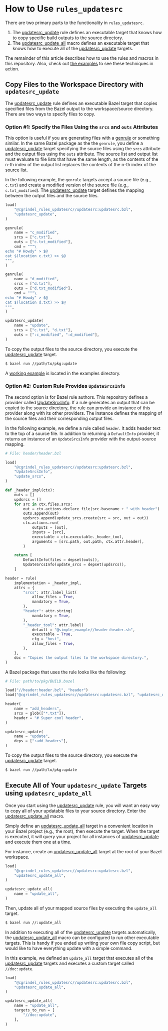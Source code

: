 # How to Use `rules_updatesrc`

There are two primary parts to the functionality in `rules_updatesrc`.
1. The [updatesrc_update](/doc/rules_and_macros_overview.md#updatesrc_update) rule defines an
   executable target that knows how to copy specific build outputs to the source directory. 
2. The [updatesrc_update_all](/doc/rules_and_macros_overview.md#updatesrc_update_all) macro defines
   an executable target that knows how to execute all of the
   [updatesrc_update](/doc/rules_and_macros_overview.md#updatesrc_update) targets.

The remainder of this article describes how to use the rules and macros in this repository. Also,
check out [the examples](/examples) to see these techniques in action.

## Copy Files to the Workspace Directory with `updatesrc_update`

The [updatesrc_update](/doc/rules_and_macros_overview.md#updatesrc_update) rule defines an
executable Bazel target that copies specified files from the Bazel output to the workspace/source
directory. There are two ways to specify files to copy. 

### Option #1: Specify the Files Using the `srcs` and `outs` Attributes

This option is useful if you are generating files with a
[genrule](https://docs.bazel.build/versions/main/be/general.html#genrule) or something similar. In
the same Bazel package as the the `genrule`, you define a
[updatesrc_update](/doc/rules_and_macros_overview.md#updatesrc_update) target specifying the source
files using the `srcs` attribute and the output files using the `outs` attribute.  The source list
and output list must evaluate to file lists that have the same length, as the contents of the n-th
index of the output list replaces the contents of the n-th index of the source list.

In the following example, the `genrule` targets accept a source file (e.g., `c.txt`) and create a
modified version of the source file (e.g., `c.txt_modified`). The
[updatesrc_update](/doc/rules_and_macros_overview.md#updatesrc_update) target defines the mapping
between the output files and the source files.

```python
load(
    "@cgrindel_rules_updatesrc//updatesrc:updatesrc.bzl",
    "updatesrc_update",
)

genrule(
    name = "c_modified",
    srcs = ["c.txt"],
    outs = ["c.txt_modified"],
    cmd = """\
echo "# Howdy" > $@
cat $(location c.txt) >> $@
""",
)

genrule(
    name = "d_modified",
    srcs = ["d.txt"],
    outs = ["d.txt_modified"],
    cmd = """\
echo "# Howdy" > $@
cat $(location d.txt) >> $@
""",
)

updatesrc_update(
    name = "update",
    srcs = ["c.txt", "d.txt"],
    outs = [":c_modified", ":d_modified"],
)
```

To copy the output files to the source directory, you execute the
[updatesrc_update](/doc/rules_and_macros_overview.md#updatesrc_update) target.

```sh
$ bazel run //path/to/pkg:update
```

A [working example](/examples/simple/srcs/Bar/BUILD.bazel) is located in the examples directory.

### Option #2: Custom Rule Provides `UpdateSrcsInfo`

The second option is for Bazel rule authors. This repository defines a provider called
[UpdateSrcsInfo](/doc/providers_overview.md#UpdateSrcsInfo). If a rule generates an output that can
be copied to the source directory, the rule can provide an instance of this provider along with its
other providers. The instance defines the mapping of the source files and their corresponding output
files.

In the following example, we define a rule called `header`. It adds header text to the top of a
source file. In addition to returning a `DefaultInfo` provider, it returns an instance of an
`UpdateSrcsInfo` provider with the output-source mapping.

```python
# File: header/header.bzl

load(
    "@cgrindel_rules_updatesrc//updatesrc:updatesrc.bzl",
    "UpdateSrcsInfo",
    "update_srcs",
)

def _header_impl(ctx):
    outs = []
    updsrcs = []
    for src in ctx.files.srcs:
        out = ctx.actions.declare_file(src.basename + "_with_header")
        outs.append(out)
        updsrcs.append(update_srcs.create(src = src, out = out))
        ctx.actions.run(
            outputs = [out],
            inputs = [src],
            executable = ctx.executable._header_tool,
            arguments = [src.path, out.path, ctx.attr.header],
        )

    return [
        DefaultInfo(files = depset(outs)),
        UpdateSrcsInfo(update_srcs = depset(updsrcs)),
    ]

header = rule(
    implementation = _header_impl,
    attrs = {
        "srcs": attr.label_list(
            allow_files = True,
            mandatory = True,
        ),
        "header": attr.string(
            mandatory = True,
        ),
        "_header_tool": attr.label(
            default = "@simple_example//header:header.sh",
            executable = True,
            cfg = "host",
            allow_files = True,
        ),
    },
    doc = "Copies the output files to the workspace directory.",
)
```

A Bazel package that uses the rule looks like the following:

```python
# File: path/to/pkg/BUILD.bazel

load("//header:header.bzl", "header")
load("@cgrindel_rules_updatesrc//updatesrc:updatesrc.bzl", "updatesrc_update")

header(
    name = "add_headers",
    srcs = glob(["*.txt"]),
    header = "# Super cool header",
)

updatesrc_update(
    name = "update",
    deps = [":add_headers"],
)
```

To copy the output files to the source directory, you execute the
[updatesrc_update](/doc/rules_and_macros_overview.md#updatesrc_update) target.

```sh
$ bazel run //path/to/pkg:update
```

## Execute All of Your `updatesrc_update` Targets using `updatesrc_update_all`

Once you start using the [updatesrc_update](/doc/rules_and_macros_overview.md#updatesrc_update) rule,
you will want an easy way to copy all of your updatable files to your source directory. Enter the
[updatesrc_update_all](/doc/rules_and_macros_overview.md#updatesrc_update_all) macro.

Simply define an [updatesrc_update_all](/doc/rules_and_macros_overview.md#updatesrc_update_all)
target in a convenient location in your Bazel project (e.g., the root), then execute the target.
When the target is executed, it will query your project for all instances of
[updatesrc_update](/doc/rules_and_macros_overview.md#updatesrc_update) and execute them one at a
time.

For instance, create an
[updatesrc_update_all](/doc/rules_and_macros_overview.md#updatesrc_update_all) target at the root of
your Bazel workspace.

```python
load(
    "@cgrindel_rules_updatesrc//updatesrc:updatesrc.bzl",
    "updatesrc_update_all",
)

updatesrc_update_all(
    name = "update_all",
)
```

Then, update all of your mapped source files by executing the `update_all` target.

```sh
$ bazel run //:update_all
```

In addition to executing all of the
[updatesrc_update](/doc/rules_and_macros_overview.md#updatesrc_update) targets automatically, the
[updatesrc_update_all](/doc/rules_and_macros_overview.md#updatesrc_update_all) macro can be
configured to run other executable targets. This is handy if you ended up writing your own file
copy script, but would like to have everything update with a simple command.

In this example, we defined an `update_all` target that executes all of the
[updatesrc_update](/doc/rules_and_macros_overview.md#updatesrc_update) targets and executes a custom
target called `//doc:update`.

```python
load(
    "@cgrindel_rules_updatesrc//updatesrc:updatesrc.bzl",
    "updatesrc_update_all",
)

updatesrc_update_all(
    name = "update_all",
    targets_to_run = [
        "//doc:update",
    ],
)
```
